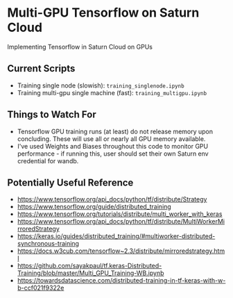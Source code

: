 # Multi-GPU Tensorflow on Saturn Cloud
Implementing Tensorflow in Saturn Cloud on GPUs

## Current Scripts

* Training single node (slowish): `training_singlenode.ipynb`
* Training multi-gpu single machine (fast): `training_multigpu.ipynb`

## Things to Watch For

* Tensorflow GPU training runs (at least) do not release memory upon concluding. These will use all or nearly all GPU memory available.
* I've used Weights and Biases throughout this code to monitor GPU performance - if running this, user should set their own Saturn env credential for wandb.

## Potentially Useful Reference

* https://www.tensorflow.org/api_docs/python/tf/distribute/Strategy
* https://www.tensorflow.org/guide/distributed_training
* https://www.tensorflow.org/tutorials/distribute/multi_worker_with_keras
* https://www.tensorflow.org/api_docs/python/tf/distribute/MultiWorkerMirroredStrategy
* https://keras.io/guides/distributed_training/#multiworker-distributed-synchronous-training
* https://docs.w3cub.com/tensorflow~2.3/distribute/mirroredstrategy.html
* https://github.com/sayakpaul/tf.keras-Distributed-Training/blob/master/Multi_GPU_Training-WB.ipynb
* https://towardsdatascience.com/distributed-training-in-tf-keras-with-w-b-ccf021f9322e